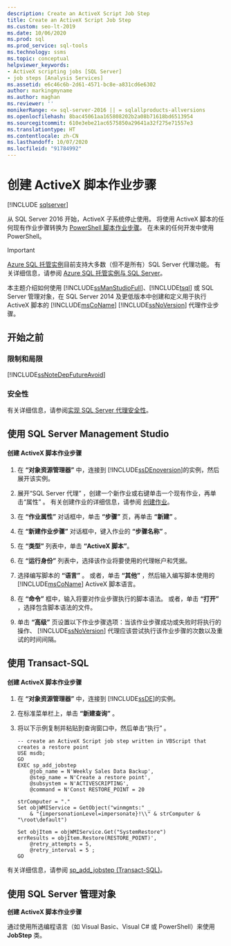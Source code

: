 ```yaml
---
description: Create an ActiveX Script Job Step
title: Create an ActiveX Script Job Step
ms.custom: seo-lt-2019
ms.date: 10/06/2020
ms.prod: sql
ms.prod_service: sql-tools
ms.technology: ssms
ms.topic: conceptual
helpviewer_keywords:
- ActiveX scripting jobs [SQL Server]
- job steps [Analysis Services]
ms.assetid: e6c46c6b-2d61-4571-bc8e-a831cd6e6302
author: markingmyname
ms.author: maghan
ms.reviewer: ''
monikerRange: <= sql-server-2016 || = sqlallproducts-allversions
ms.openlocfilehash: 8bac45061aa165808202b2a08b71618bd6513954
ms.sourcegitcommit: 610e3ebe21ac6575850a29641a32f275e71557e3
ms.translationtype: HT
ms.contentlocale: zh-CN
ms.lasthandoff: 10/07/2020
ms.locfileid: "91784992"
---
```

# <a name="create-an-activex-script-job-step"></a>创建 ActiveX 脚本作业步骤

[!INCLUDE [sqlserver](../../includes/applies-to-version/sqlserver.md)]

从 SQL Server 2016 开始，ActiveX 子系统停止使用。 将使用 ActiveX 脚本的任何现有作业步骤转换为 [PowerShell 脚本作业步骤](create-a-powershell-script-job-step.md)。 在未来的任何开发中使用 PowerShell。

> [!IMPORTANT]  
> [Azure SQL 托管实例](/azure/azure-sql/managed-instance/sql-managed-instance-paas-overview)目前支持大多数（但不是所有）SQL Server 代理功能。 有关详细信息，请参阅 [Azure SQL 托管实例与 SQL Server](/azure/sql-database/sql-database-managed-instance-transact-sql-information#sql-server-agent)。

本主题介绍如何使用 [!INCLUDE[ssManStudioFull](../../includes/ssmanstudiofull-md.md)]、[!INCLUDE[tsql](../../includes/tsql-md.md)] 或 SQL Server 管理对象，在 SQL Server 2014 及更低版本中创建和定义用于执行 ActiveX 脚本的 [!INCLUDE[msCoName](../../includes/msconame_md.md)] [!INCLUDE[ssNoVersion](../../includes/ssnoversion-md.md)] 代理作业步骤。  

## <a name="before-you-begin"></a>开始之前  
  
### <a name="limitations-and-restrictions"></a><a name="Restrictions"></a>限制和局限  

[!INCLUDE[ssNoteDepFutureAvoid](../../includes/ssnotedepfutureavoid-md.md)]  

  
### <a name="security"></a><a name="Security"></a>安全性  

有关详细信息，请参阅[实现 SQL Server 代理安全性](../../ssms/agent/implement-sql-server-agent-security.md)。  
  
## <a name="use-sql-server-management-studio"></a><a name="SSMS"></a>使用 SQL Server Management Studio  
  
#### <a name="to-create-an-activex-script-job-step"></a>创建 ActiveX 脚本作业步骤  
  
1.  在 **“对象资源管理器”** 中，连接到 [!INCLUDE[ssDEnoversion](../../includes/ssdenoversion_md.md)]的实例，然后展开该实例。  
  
2.  展开“SQL Server 代理”  ，创建一个新作业或右键单击一个现有作业，再单击“属性”  。 有关创建作业的详细信息，请参阅 [创建作业](../../ssms/agent/create-jobs.md)。  
  
3.  在 **“作业属性”** 对话框中，单击 **“步骤”** 页，再单击 **“新建”** 。  
  
4.  在 **“新建作业步骤”** 对话框中，键入作业的 **“步骤名称”** 。  
  
5.  在 **“类型”** 列表中，单击 **“ActiveX 脚本”**。  
  
6.  在 **“运行身份”** 列表中，选择该作业将要使用的代理帐户和凭据。  
  
7.  选择编写脚本的 **“语言”** 。 或者，单击 **“其他”** ，然后输入编写脚本使用的 [!INCLUDE[msCoName](../../includes/msconame_md.md)] ActiveX 脚本语言。  
  
8.  在 **“命令”** 框中，输入将要对作业步骤执行的脚本语法。 或者，单击 **“打开”** ，选择包含脚本语法的文件。  
  
9. 单击 **“高级”** 页设置以下作业步骤选项：当该作业步骤成功或失败时将执行的操作、 [!INCLUDE[ssNoVersion](../../includes/ssnoversion-md.md)] 代理应该尝试执行该作业步骤的次数以及重试的时间间隔。  
  
## <a name="using-transact-sql"></a><a name="TSQL"></a>使用 Transact-SQL  
  
#### <a name="to-create-an-activex-script-job-step"></a>创建 ActiveX 脚本作业步骤  
  
1.  在 **“对象资源管理器”** 中，连接到 [!INCLUDE[ssDE](../../includes/ssde_md.md)]的实例。  
  
2.  在标准菜单栏上，单击 **“新建查询”** 。  
  
3.  将以下示例复制并粘贴到查询窗口中，然后单击“执行” 。  
  
    ```  
    -- create an ActiveX Script job step written in VBScript that creates a restore point  
    USE msdb;  
    GO  
    EXEC sp_add_jobstep  
        @job_name = N'Weekly Sales Data Backup',  
        @step_name = N'Create a restore point',  
        @subsystem = N'ACTIVESCRIPTING',  
        @command = N'Const RESTORE_POINT = 20  
  
    strComputer = "."  
    Set objWMIService = GetObject("winmgmts:" _  
        & "{impersonationLevel=impersonate}!\\" & strComputer & "\root\default")  
  
    Set objItem = objWMIService.Get("SystemRestore")  
    errResults = objItem.Restore(RESTORE_POINT)',   
        @retry_attempts = 5,  
        @retry_interval = 5 ;  
    GO  
    ```  
  
有关详细信息，请参阅 [sp_add_jobstep (Transact-SQL)](https://msdn.microsoft.com/97900032-523d-49d6-9865-2734fba1c755)。  
  
## <a name="using-sql-server-management-objects"></a><a name="SMO"></a>使用 SQL Server 管理对象  
**创建 ActiveX 脚本作业步骤**  
  
通过使用所选编程语言（如 Visual Basic、Visual C# 或 PowerShell）来使用 **JobStep** 类。  
  
